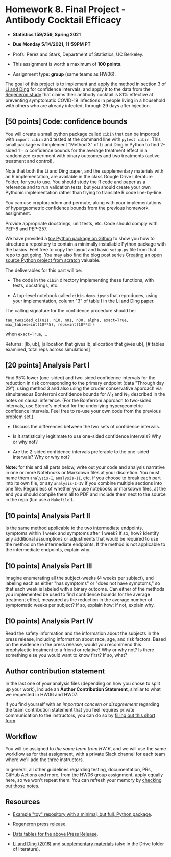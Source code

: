 # Homework 8. Final Project - Antibody Cocktail Efficacy

- **Statistics 159/259, Spring 2021**

- **Due Monday 5/14/2021, 11:59PM PT**

- Profs. Pérez and Stark, Department of Statistics, UC Berkeley.

- This assignment is worth a maximum of **100 points**.

- Assignment type: **group** (same teams as HW06).


The goal of this project is to implement and apply the method in section 3 of
[Li and Ding](https://onlinelibrary.wiley.com/doi/pdf/10.1002/sim.6764) for
confidence intervals, and apply it to the data from the [Regeneron
study](https://www.statnews.com/2021/04/12/regeneron-antibody-cocktail-covid-simple-injection/)
that claims their antibody cocktail is 81% effective at preventing symptomatic
COVID-19 infections in people living in a household with others who are already
infected, through 29 days after injection.


## [50 points] Code: confidence bounds

You will create a small python package called `cibin` that can be imported with
`import cibin` and tested at the command line with `pytest cibin`. This small
package will implement "Method 3" of Li and Ding in Python to find
2-sided $1-\alpha$ confidence bounds for the average treatment effect
in a randomized experiment with binary outcomes and two treatments (active treatment and control).

Note that both the Li and Ding paper, and the supplementary materials with an R
implementation, are available in the class Google Drive Literature Folder, for
you to use.  You should study the R code and paper as a reference and to run
validation tests, but you should create your own Pythonic implementation rather
than trying to translate R code line-by-line.

You can use cryptorandom and permute, along with your implementations of
hypergeometric confidence bounds from the previous homework assignment.

Provide appropriate docstrings, unit tests, etc. Code should comply with PEP-8 and PEP-257. 

We have provided a [toy Python package on Github](https://github.com/fperez/mytoy) to show you how to structure a repository to contain a minimally installable Python package with the basics.  Feel free to copy the layout and basic `setup.py` file from that repo to get going.  You may also find the blog post series [Creating an open source Python project from scratch](https://jacobtomlinson.dev/series/creating-an-open-source-python-project-from-scratch/) valuable.

The deliverables for this part will be:

- The code in the `cibin` directory implementing these functions, with tests, docstrings, etc.

- A top-level notebook called `cibin-demo.ipynb` that reproduces, using your implementation, column "3" of table I in the Li and Ding paper.

The calling signature for the confidence procedure should be:

`tau_twosided_ci(n11, n10, n01, n00, alpha, exact=True, max_tables=int(10**5), reps=int(10**3))`

when `exact=True`, ...

Returns: [lb, ub], [allocation that gives lb, allocation that gives ub], [# tables examined, total reps across simulations]


## [20 points] Analysis Part I

Find 95% lower (one-sided) and two-sided confidence intervals for the reduction
in risk corresponding to the primary endpoint (data "Through day 29"), using
method 3 and also using the cruder conservative approach via simultaneous
Bonferroni confidence bounds for $N_{\cdot 1}$ and $N_{1\cdot}$ described in
the notes on causal inference. (For the Bonferroni approach to two-sided
intervals, use Sterne's method for the underlying hypergeometric confidence
intervals. Feel free to re-use your own code from the previous problem set.)

- Discuss the differences between the two sets of confidence intervals.

- Is it statistically legitimate to use one-sided confidence intervals? Why
  or why not?

- Are the 2-sided confidence intervals preferable to the one-sided intervals?
  Why or why not?


**Note:** for this and all parts below, write out your code and analysis narrative in one or more Notebooks or Markdown files at your discretion. You must name them `analysis-I`, `analysis-II`, etc. if you choose to break each part into its own file, or say `analysis-I-IV` if you combine multiple sections into one file.  Regardless of whether you use notebooks or markdown files, at the end you should compile them all to PDF and include them next to the source in the repo (tip: use a `Makefile`!).


## [10 points] Analysis Part II

Is the same method applicable to the two intermediate endpoints, symptoms
within 1 week and symptoms after 1 week? If so, how? Identify any additional
assumptions or adjustments that would be required to use the method on the
intermediate endpoints. If the method is not applicable to the intermediate
endpoints, explain why.

##  [10 points] Analysis Part III

Imagine enumerating all the subject-weeks (4 weeks per subject), and labeling
each as either "has symptoms" or "does not have symptoms," so that each week is
labeled with a binary outcome. Can either of the methods you implemented be
used to find confidence bounds for the average treatment effect, measured as
the reduction in the average number of symptomatic weeks per subject? If so,
explain how; if not, explain why.

##  [10 points] Analysis Part IV

Read the safety information and the information about the subjects in the press
release, including information about race, age, and risk factors. Based on the
evidence in the press release, would you recommend this prophylactic treatment
to a friend or relative? Why or why not? Is there something else you would want
to know first? If so, what?


## Author contribution statement

In the last one of your analysis files (depending on how you chose to split up your work), include an **Author Contribution Statement**, similar to what we requested in HW06 and HW07.

If you find yourself with an _important concern or disagreement_ regarding the team contribution statement that you feel requires private communication to the instructors, you can do so by [filling out this short form](https://forms.gle/v9iBZy4VTYYb3mbC9).


## Workflow

You will be assigned to _the same team from HW 6_, and we will use the same workflow as for that assignment, with a private Slack channel for each team where we'll add the three instructors.

In general, all other guidelines regarding testing, documentation, PRs, GitHub Actions and more, from the HW06 group assignment, apply equally here, so we won't repeat them. You can refresh your memory by [checking out those notes](hw06-cryptorandom-contrib.md#Tips-for-this-assignment).


## Resources

- [Example "toy" repository with a minimal, but full, Python package](https://github.com/fperez/mytoy).

- [Regeneron press release](https://www.statnews.com/2021/04/12/regeneron-antibody-cocktail-covid-simple-injection/).

- [Data tables for the above Press Release](https://investor.regeneron.com/news-releases/news-release-details/phase-3-prevention-trial-showed-81-reduced-risk-symptomatic-sars).

-  [Li and Ding (2016)](https://onlinelibrary.wiley.com/doi/abs/10.1002/sim.6764) and [supplementary materials](https://onlinelibrary.wiley.com/action/downloadSupplement?doi=10.1002%2Fsim.6764&file=sim6764-sup-0002-Supplementary.R)  (also in the Drive folder of literature).
